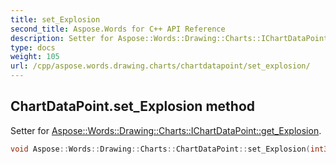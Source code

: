 ```yaml
---
title: set_Explosion
second_title: Aspose.Words for C++ API Reference
description: Setter for Aspose::Words::Drawing::Charts::IChartDataPoint::get_Explosion. 
type: docs
weight: 105
url: /cpp/aspose.words.drawing.charts/chartdatapoint/set_explosion/
---
```

## ChartDataPoint.set_Explosion method


Setter for [Aspose::Words::Drawing::Charts::IChartDataPoint::get_Explosion](../../ichartdatapoint/get_explosion/).

```cpp
void Aspose::Words::Drawing::Charts::ChartDataPoint::set_Explosion(int32_t value) override
```

